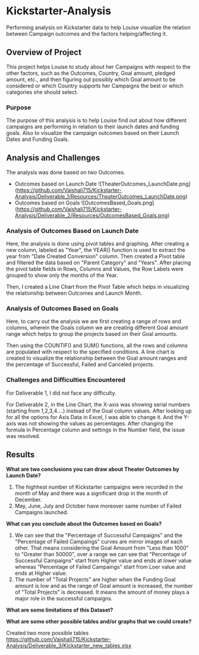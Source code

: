 # Kickstarter-Analysis 

Performing analysis on Kickstarter data to help Louise visualize the relation between Campaign outcomes and the factors helping/affecting it.
## Overview of Project
This project helps Louise to study about her Campaigns with respect to the other factors, such as the Outcomes, Country, Goal amount, pledged amount, etc., and then figuring out possibly which Goal amount to be considered or which Country supports her Campaigns the best or which categories she should select.
### Purpose
The purpose of this analysis is to help Louise find out about how different campaigns are performing in relation to their launch dates and funding goals. Also to visualize the campaign outcomes based on their Launch Dates and Funding Goals.
## Analysis and Challenges
The analysis was done based on two Outcomes.
* Outcomes based on Launch Date ![TheaterOutcomes_LaunchDate.png] (https://github.com/Vaishali715/Kickstarter-Analysis/Deliverable_1/Resources/TheaterOutcomes_LaunchDate.png)
* Outcomes based on Goals ![OutcomesBased_Goals.png] (https://github.com/Vaishali715/Kickstarter-Analysis/Deliverable_2/Resources/OutcomesBased_Goals.png)
### Analysis of Outcomes Based on Launch Date
Here, the analysis is done using pivot tables and graphing. After creating a new column, labeled as "Year", the YEAR() function is used to extract the year from "Date Created Conversion" column. Then created a Pivot table and filtered the data based on "Parent Category" and "Years". After placing the pivot table fields in Rows, Columns and Values, the Row Labels were grouped to show only the months of the Year.

Then, I created a Line Chart from the Pivot Table which helps in visualizing the relationship between Outcomes and Launch Month.
### Analysis of Outcomes Based on Goals
Here, to carry out the analysis we are first creating a range of rows and columns, wherein the Goals column we are creating different Goal amount range which helps to group the projects based on their Goal amounts.

Then using the COUNTIF() and SUM() functions, all the rows and columns are populated with respect to the specified conditions. A line chart is created to visualize the relationship between the Goal amount ranges and the percentage of Successful, Failed and Canceled projects.
### Challenges and Difficulties Encountered
For Deliverable 1, I did not face any difficulty.

For Deliverable 2, in the Line Chart, the X-axis was showing serial numbers (starting from 1,2,3,4....) instead of the Goal column values. After looking up for all the options for Axis Data in Excel, I was able to change it. And the Y-axis was not showing the values as percentages. After changing the formula in Percentage column and settings in the Number field, the issue was resolved.
## Results
**What are two conclusions you can draw about Theater Outcomes by Launch Date?**
1. The highhest number of Kickstarter campaigns were recorded in the month of May and there was a significant drop in the month of December.
2. May, June, July and October have moreover same number of Failed Campaigns launched.

**What can you conclude about the Outcomes based on Goals?**
1. We can see that the "Percentage of Successful Campaigns" and the "Percentage of Failed Campaings" curves are mirror images of each other. That means considering the Goal Amount from "Less than 1000" to "Greater than 50000", over a range we can see that "Percentage of Successful Campaigns" start from Higher value and ends at lower value whereas "Percentage of Failed Campaings" start from Loer value and ends at Higher value.
2. The number of "Total Projects" are higher when the Funding Goal amount is low and as the range of Goal amount is increased, the number of "Total Projects" is decreased. It means the amount of money plays a major role in the successful campaigns.

**What are some limitations of this Dataset?**

**What are some other possible tables and/or graphs that we could create?**

Created two more possible tables 
https://github.com/Vaishali715/Kickstarter-Analysis/Deliverable_3/Kickstarter_new_tables.xlsx